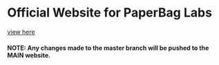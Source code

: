 # Official Website for PaperBag Labs
<a href="http://paperbaglabs.com">view here</a>

#### NOTE: Any changes made to the master branch will be pushed to the MAIN website.
